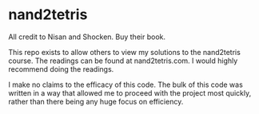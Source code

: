 # nand2tetris

All credit to Nisan and Shocken. Buy their book.

This repo exists to allow others to view my solutions to the nand2tetris course. The readings can be found at nand2tetris.com. I would highly recommend doing the readings.

I make no claims to the efficacy of this code. The bulk of this code was written in a way that allowed me to proceed with the project most quickly, rather than there being any huge focus on efficiency.
